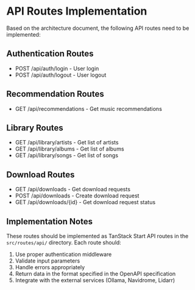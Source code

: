 # API Routes Implementation

Based on the architecture document, the following API routes need to be implemented:

## Authentication Routes
- POST /api/auth/login - User login
- POST /api/auth/logout - User logout

## Recommendation Routes
- GET /api/recommendations - Get music recommendations

## Library Routes
- GET /api/library/artists - Get list of artists
- GET /api/library/albums - Get list of albums
- GET /api/library/songs - Get list of songs

## Download Routes
- GET /api/downloads - Get download requests
- POST /api/downloads - Create download request
- GET /api/downloads/{id} - Get download request status

## Implementation Notes

These routes should be implemented as TanStack Start API routes in the `src/routes/api/` directory. Each route should:

1. Use proper authentication middleware
2. Validate input parameters
3. Handle errors appropriately
4. Return data in the format specified in the OpenAPI specification
5. Integrate with the external services (Ollama, Navidrome, Lidarr)